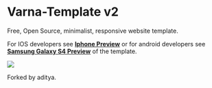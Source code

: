 Varna-Template v2
=================

Free, Open Source, minimalist, responsive website template.

For IOS developers see <a href="http://dracs89.github.io/Varna-Template/iphone.html"><strong>Iphone Preview</strong></a> or for android developers see <a href="http://dracs89.github.io/Varna-Template/"><strong>Samsung Galaxy S4 Preview</strong></a> of the template.

<img src="http://dribbble.s3.amazonaws.com/users/290766/screenshots/1089837/free-varna.png">

Forked by aditya.
